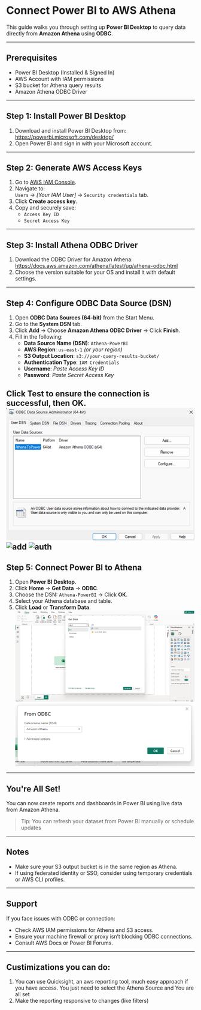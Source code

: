 # Connect Power BI to AWS Athena

This guide walks you through setting up **Power BI Desktop** to query data directly from **Amazon Athena** using **ODBC**.

---

##  Prerequisites

- Power BI Desktop (Installed & Signed In)
- AWS Account with IAM permissions
- S3 bucket for Athena query results
- Amazon Athena ODBC Driver

---

## Step 1: Install Power BI Desktop

1. Download and install Power BI Desktop from:  
     https://powerbi.microsoft.com/desktop/
2. Open Power BI and sign in with your Microsoft account.

---

## Step 2: Generate AWS Access Keys

1. Go to [AWS IAM Console](https://console.aws.amazon.com/iam/).
2. Navigate to:  
   `Users` → *[Your IAM User]* → `Security credentials` tab.
3. Click **Create access key**.
4. Copy and securely save:
   - `Access Key ID`
   - `Secret Access Key`

---

## Step 3: Install Athena ODBC Driver

1. Download the ODBC Driver for Amazon Athena:  
     https://docs.aws.amazon.com/athena/latest/ug/athena-odbc.html
2. Choose the version suitable for your OS and install it with default settings.

---

## Step 4: Configure ODBC Data Source (DSN)

1. Open **ODBC Data Sources (64-bit)** from the Start Menu.
2. Go to the **System DSN** tab.
3. Click **Add** → Choose **Amazon Athena ODBC Driver** → Click **Finish**.
4. Fill in the following:
   - **Data Source Name (DSN)**: `Athena-PowerBI`
   - **AWS Region**: `us-east-1` *(or your region)*
   - **S3 Output Location**: `s3://your-query-results-bucket/`
   - **Authentication Type**: `IAM Credentials`
   - **Username**: *Paste Access Key ID*
   - **Password**: *Paste Secret Access Key*

Click **Test** to ensure the connection is successful, then **OK**.
![launch odbc](images/odbc.png)
![add](images/athenaODBC)
![auth](images/ODBCauth)
---

## Step 5: Connect Power BI to Athena

1. Open **Power BI Desktop**.
2. Click **Home** → **Get Data** → **ODBC**.
3. Choose the DSN: `Athena-PowerBI` → Click **OK**.
4. Select your Athena database and table.
5. Click **Load** or **Transform Data**.
![PowerBI](images/powerbiTwo.png)
![PowerBI](images/powerbiOne.png)
---

## You're All Set!

You can now create reports and dashboards in Power BI using live data from Amazon Athena.

> Tip: You can refresh your dataset from Power BI manually or schedule updates

---

##  Notes

- Make sure your S3 output bucket is in the same region as Athena.
- If using federated identity or SSO, consider using temporary credentials or AWS CLI profiles.

---

## Support

If you face issues with ODBC or connection:
- Check AWS IAM permissions for Athena and S3 access.
- Ensure your machine firewall or proxy isn’t blocking ODBC connections.
- Consult AWS Docs or Power BI Forums.

---

## Custimizations you can do:
1. You can use Quicksight, an aws reporting tool, much easy approach if you have access. You just need to select the Athena Source and You are all set
2. Make the reporting responsive to changes (like filters)


